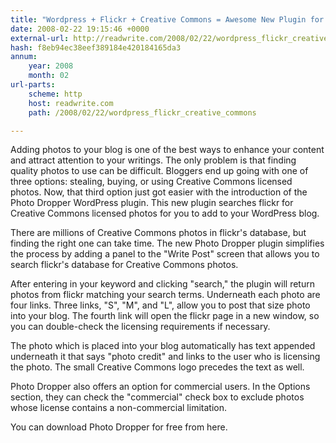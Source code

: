 ```yaml
---
title: "Wordpress + Flickr + Creative Commons = Awesome New Plugin for Bloggers"
date: 2008-02-22 19:15:46 +0000
external-url: http://readwrite.com/2008/02/22/wordpress_flickr_creative_commons
hash: f8eb94ec38eef389184e420184165da3
annum:
    year: 2008
    month: 02
url-parts:
    scheme: http
    host: readwrite.com
    path: /2008/02/22/wordpress_flickr_creative_commons

---
```


Adding photos to your blog is one of the best ways to enhance your content and attract attention to your writings. The only problem is that finding quality photos to use can be difficult. Bloggers end up going with one of three options: stealing, buying, or using Creative Commons licensed photos. Now, that third option just got easier with the introduction of the Photo Dropper WordPress plugin. This new plugin searches flickr for Creative Commons licensed photos for you to add to your WordPress blog.





There are millions of Creative Commons photos in flickr's database, but finding the right one can take time. The new Photo Dropper plugin simplifies the process by adding a panel to the "Write Post" screen that allows you to search flickr's database for Creative Commons photos. 


After entering in your keyword and clicking "search," the plugin will return photos from flickr matching your search terms. Underneath each photo are four links. Three links, "S", "M", and "L", allow you to post that size photo into your blog. The fourth link will open the flickr page in a new window, so you can double-check the licensing requirements if necessary.





The photo which is placed into your blog automatically has text appended underneath it that says "photo credit" and links to the user who is licensing the photo. The small Creative Commons logo precedes the text as well.





Photo Dropper also offers an option for commercial users. In the Options section, they can check the "commercial" check box to exclude photos whose license contains a non-commercial limitation.


You can download Photo Dropper for free from here.
